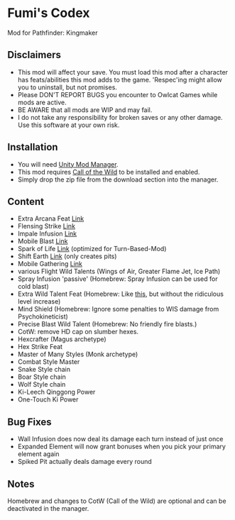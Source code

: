 # Fumi's Codex
Mod for Pathfinder: Kingmaker

Disclaimers
-----------
* This mod will affect your save. You must load this mod after a character has feats/abilities this mod adds to the game. 'Respec'ing might allow you to uninstall, but not promises.
* Please DON'T REPORT BUGS you encounter to Owlcat Games while mods are active.
* BE AWARE that all mods are WIP and may fail.
* I do not take any responsibility for broken saves or any other damage. Use this software at your own risk.

Installation
-----------
* You will need [Unity Mod Manager](https://www.nexusmods.com/site/mods/21).
* This mod requires [Call of the Wild](https://www.nexusmods.com/pathfinderkingmaker/mods/112) to be installed and enabled.
* Simply drop the zip file from the download section into the manager.

Content
-----------
* Extra Arcana Feat [Link](https://www.d20pfsrd.com/feats/general-feats/extra-arcana/)
* Flensing Strike [Link](https://www.d20pfsrd.com/feats/monster-feats/flensing-strike/)
* Impale Infusion [Link](https://www.d20pfsrd.com/alternative-rule-systems/occult-adventures/occult-classes/kineticist/infusion-wild-talents/)
* Mobile Blast [Link](https://www.d20pfsrd.com/alternative-rule-systems/occult-adventures/occult-classes/kineticist/infusion-wild-talents/)
* Spark of Life [Link](https://www.d20pfsrd.com/alternative-rule-systems/occult-adventures/occult-classes/kineticist/utility-wild-talents/) (optimized for Turn-Based-Mod)
* Shift Earth [Link](https://www.d20pfsrd.com/alternative-rule-systems/occult-adventures/occult-classes/kineticist/utility-wild-talents/) (only creates pits)
* Mobile Gathering [Link](https://www.d20pfsrd.com/feats/general-feats/mobile-gathering/)
* various Flight Wild Talents (Wings of Air, Greater Flame Jet, Ice Path)
* Spray Infusion 'passive' (Homebrew: Spray Infusion can be used for cold blast)
* Extra Wild Talent Feat (Homebrew: Like [this](https://www.d20pfsrd.com/feats/general-feats/extra-wild-talent/), but without the ridiculous level increase)
* Mind Shield (Homebrew: Ignore some penalties to WIS damage from Psychokineticist)
* Precise Blast Wild Talent (Homebrew: No friendly fire blasts.)
* CotW: remove HD cap on slumber hexes.
* Hexcrafter (Magus archetype)
* Hex Strike Feat
* Master of Many Styles (Monk archetype)
* Combat Style Master
* Snake Style chain
* Boar Style chain
* Wolf Style chain
* Ki-Leech Qinggong Power
* One-Touch Ki Power

Bug Fixes
-----------
* Wall Infusion does now deal its damage each turn instead of just once
* Expanded Element will now grant bonuses when you pick your primary element again
* Spiked Pit actually deals damage every round

Notes
-----------
Homebrew and changes to CotW (Call of the Wild) are optional and can be deactivated in the manager.
